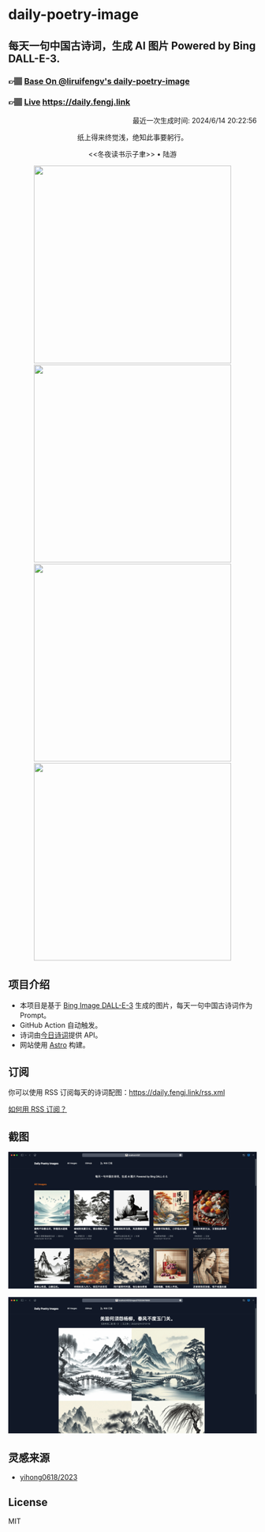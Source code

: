
# daily-poetry-image

## 每天一句中国古诗词，生成 AI 图片 Powered by Bing DALL-E-3.

### 👉🏽 [Base On @liruifengv's daily-poetry-image](https://github.com/liruifengv/daily-poetry-image)

### 👉🏽 [Live](https://daily.fengj.link) https://daily.fengj.link

<p align="right">
  最近一次生成时间: 2024/6/14 20:22:56
</p>
<p align="center">
纸上得来终觉浅，绝知此事要躬行。
</p>
<p align="center">
<<冬夜读书示子聿>> • 陆游
</p>
<p align="center">
<img src="https://tse2.mm.bing.net/th/id/OIG4.Es_w5MdLQSeIlxDxA4wj" height="400" width="400" />
<img src="https://tse2.mm.bing.net/th/id/OIG4.eOPpA8JGSHEsDl_Lp9Tw" height="400" width="400" />
<img src="https://tse3.mm.bing.net/th/id/OIG4.eBoHWWmGFiPMhpOl_W6x" height="400" width="400" />
<img src="https://tse2.mm.bing.net/th/id/OIG4.NavjRGoZBMD.BCPPQZ93" height="400" width="400" />
</p>

## 项目介绍

-   本项目是基于 [Bing Image DALL-E-3](https://www.bing.com/images/create) 生成的图片，每天一句中国古诗词作为 Prompt。
-   GitHub Action 自动触发。
-   诗词由[今日诗词](https://www.jinrishici.com/)提供 API。
-   网站使用 [Astro](https://astro.build) 构建。

## 订阅

你可以使用 RSS 订阅每天的诗词配图：https://daily.fengj.link/rss.xml

[如何用 RSS 订阅？](https://zhuanlan.zhihu.com/p/55026716)

## 截图

![图片列表](./screenshots/Snipaste_2023-12-28_21-00-26.png)

![图片详情](./screenshots/Snipaste_2023-12-28_21-00-53.png)

## 灵感来源

-   [yihong0618/2023](https://github.com/yihong0618/2023)

## License

MIT
